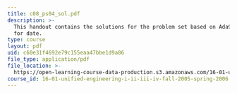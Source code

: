 ```yaml
---
title: c08_ps04_sol.pdf
description: >-
  This handout contains the solutions for the problem set based on Ada95 program
  for date.
type: course
layout: pdf
uid: c60e31f4692e79c155eaa47bbe1d9a86
file_type: application/pdf
file_location: >-
  https://open-learning-course-data-production.s3.amazonaws.com/16-01-unified-engineering-i-ii-iii-iv-fall-2005-spring-2006/c60e31f4692e79c155eaa47bbe1d9a86_c08_ps04_sol.pdf
course_id: 16-01-unified-engineering-i-ii-iii-iv-fall-2005-spring-2006
---
```

